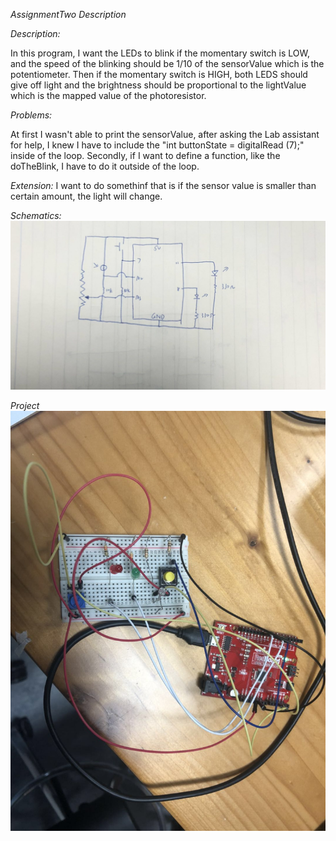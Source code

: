 *AssignmentTwo Description*

*Description:*

In this program, I want the LEDs to blink if the momentary switch is LOW, and the speed of the blinking should be 1/10 of the sensorValue which is the potentiometer. Then if the momentary switch is HIGH, both LEDS should give off light and the brightness should be proportional to the lightValue which is the mapped value of the photoresistor.

*Problems:*

At first I wasn't able to print the sensorValue, after asking the Lab assistant for help, I knew I have to include the "int buttonState = digitalRead (7);" inside of the loop.
Secondly, if I want to define a function, like the doTheBlink, I have to do it outside of the loop.

*Extension:*
I want to do somethinf that is if the sensor value is smaller than certain amount, the light will change.

*Schematics:*
![](assignmentTwoSchematicsPicture.jpg)

*Project*
![](assignmentTwoProjectPicture.jpg)

